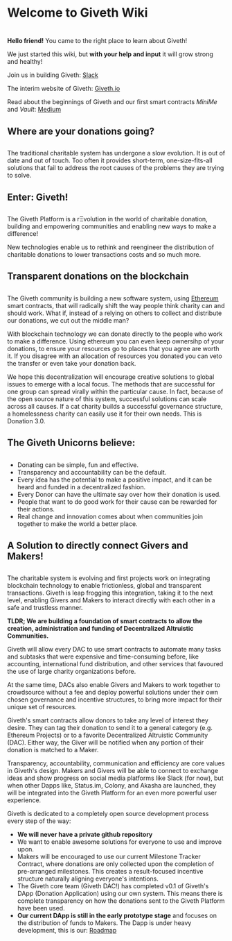 # Welcome to Giveth Wiki
#

**Hello friend!** You came to the right place to learn about Giveth!

We just started this wiki, but **with your help and input** it will grow strong and healthy!

Join us in building Giveth: [Slack](http://slack.giveth.io/)

The interim website of Giveth: [Giveth.io](http://giveth.io)

Read about the beginnings of Giveth and our first smart contracts *MiniMe* and *Vault*: [Medium](https://medium.com/giveth)

## Where are your donations going?
##

The traditional charitable system has undergone a slow evolution. It is out of date and out of touch. Too often it provides short-term, one-size-fits-all solutions that fail to address the root causes of the problems they are trying to solve.

## Enter: Giveth!
##

The Giveth Platform is a rΞvolution in the world of charitable donation, building and empowering communities and enabling new ways to make a difference!

New technologies enable us to rethink and reengineer the distribution of charitable donations to lower transactions costs and so much more.

## Transparent donations on the blockchain
##

The Giveth community is building a new software system, using [Ethereum](https://www.ethereum.org/) smart contracts, that will radically shift the way people think charity can and should work. What if, instead of a relying on others to collect and distribute our donations, we cut out the middle man? 

With blockchain technology we can donate directly to the people who work to make a difference. Using ethereum you can even keep ownersihp of your donations, to ensure your resources go to places that you agree are worth it. If you disagree with an allocation of resources you donated you can veto the transfer or even take your donation back.
 
We hope this decentralization will encourage creative solutions to global issues to emerge with a local focus. The methods that are successful for one group can spread virally within the particular cause. In fact, because of the open source nature of this system, successful solutions can scale across all causes. If a cat charity builds a successful governance structure, a homelessness charity can easily use it for their own needs. This is Donation 3.0.

## The Giveth Unicorns believe:
##

* Donating can be simple, fun and effective.
* Transparency and accountability can be the default.
* Every idea has the potential to make a positive impact, and it can be heard and funded in a decentralized fashion.
* Every Donor can have the ultimate say over how their donation is used.
* People that want to do good work for their cause can be rewarded for their actions.
* Real change and innovation comes about when communities join together to make the world a better place.

##  A Solution to directly connect Givers and Makers!
##

The charitable system is evolving and first projects work on integrating blockchain technology to enable frictionless, global and transparent transactions. Giveth is leap frogging this integration, taking it to the next level, enabling Givers and Makers to interact directly with each other in a safe and trustless manner.

**TLDR; We are building a foundation of smart contracts to allow the creation, administration and funding of Decentralized Altruistic Communities.**

Giveth will allow every DAC to use smart contracts to automate many tasks and subtasks that were expensive and time-consuming before, like accounting, international fund distribution, and other services that favoured the use of large charity organizations before.

At the same time, DACs also enable Givers and Makers to work together to crowdsource without a fee and deploy powerful solutions under their own chosen governance and incentive structures, to bring more impact for their unique set of resources.

Giveth's smart contracts allow donors to take any level of interest they desire. They can tag their donation to send it to a general category (e.g. Ethereum Projects) or to a favorite Decentralized Altruistic Community (DAC). Either way, the Giver will be notified when any portion of their donation is matched to a Maker.

Transparency, accountability, communication and efficiency are core values in Giveth's design. Makers and Givers will be able to connect to exchange ideas and show progress on social media platforms like Slack (for now), but when other Dapps like, Status.im, Colony, and Akasha are launched, they will be integrated into the Giveth Platform for an even more powerful user experience.

Giveth is dedicated to a completely open source development process every step of the way:

* **We will never have a private github repository**
* We want to enable awesome solutions for everyone to use and improve upon.
* Makers will be encouraged to use our current Milestone Tracker Contract, where donations are only collected upon the completion of pre-arranged milestones. This creates a result-focused incentive structure naturally aligning everyone's intentions.
* The Giveth core team (Giveth DAC!) has completed v0.1 of Giveth's DApp (Donation Application) using our own system. This means there is complete transparency on how the donations sent to the Giveth Platform have been used.
* **Our current DApp is still in the early prototype stage** and focuses on the distribution of funds to Makers. The Dapp is under heavy development, this is our: [Roadmap](roadmap.md)
